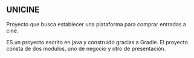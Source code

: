 ## UNICINE
Proyecto que busca establecer una plataforma para comprar entradas a cine.

ES un proyecto escrito en java y construido gracias a Gradle. El proyecto consta de dos modulos, uno de negocio y otro de presentación.
